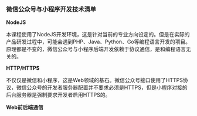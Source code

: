 ### 微信公众号与小程序开发技术清单

**NodeJS**

本课程使用了NodeJS开发环境，这是针对当前的专业方向设定的。但是在实际的产品研发过程中，可能会遇到PHP、Java、Python、Go等编程语言开发的项目。原理都是不变的，微信公众号与小程序后端开发依赖于协议通信，是和编程语言无关的。

**HTTP/HTTPS**

不仅仅是微信和小程序，这是Web领域的基石。微信公众号接口使用了HTTPS协议，微信公众号的开发者服务器配置并不要求必须是HTTPS，但是小程序对接的后台服务器是强制要求开发者启用HTTPS的。


**Web前后端通信**



